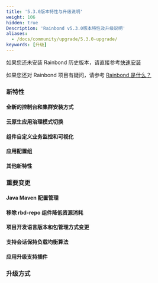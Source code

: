 ```yaml
---
title: '5.3.0版本特性与升级说明'
weight: 106
hidden: true
Description: 'Rainbond v5.3.0版本特性及升级说明'
aliases:
  - /docs/community/upgrade/5.3.0-upgrade/
keywords: [升级]
---
```


如果您还未安装 Rainbond 历史版本，请直接参考[快速安装](/docs/quick-start/quick-install/)

如果您还对 Rainbond 项目有疑问，请参考 [Rainbond 是什么？](/docs/quick-start/rainbond_overview/)

### 新特性

#### 全新的控制台和集群安装方式

#### 云原生应用治理模式切换

#### 组件自定义业务监控和可视化

#### 应用配置组

#### 其他新特性

### 重要变更

#### Java Maven 配置管理

#### 移除 rbd-repo 组件降低资源消耗

#### 项目开发语言版本和包管理方式变更

#### 支持会话保持负载均衡算法

#### 应用升级支持插件

### 升级方式
